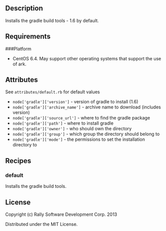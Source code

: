 ## Description
Installs the gradle build tools - 1.6 by default.

## Requirements
###Platform
* CentOS 6.4.  May support other operating systems that support the use of ark.

## Attributes
See `attributes/default.rb` for default values

* `node['gradle']['version']` - version of gradle to install (1.6)
* `node['gradle']['archive_name']`  - archive name to download (includes version)
* `node['gradle']['source_url']`  - where to find the gradle package
* `node['gradle']['path']`  - where to install gradle
* `node['gradle']['owner']`  - who should own the directory
* `node['gradle']['group']`  - which group the directory should belong to
* `node['gradle']['mode']`  - the permissions to set the installation directory to

## Recipes
### default
Installs the gradle build tools.

## License
Copyright (c) Rally Software Development Corp. 2013

Distributed under the MIT License.
